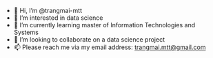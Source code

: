 - 👋 Hi, I’m @trangmai-mtt
- 👀 I’m interested in data science 
- 🌱 I’m currently learning master of Information Technologies and Systems
- 💞️ I’m looking to collaborate on a data science project
- 📫 Please reach me via my email address: trangmai.mtt@gmail.com
